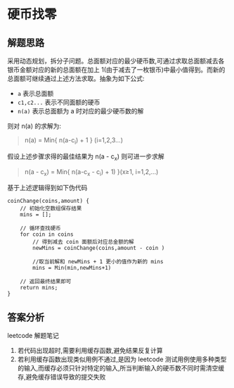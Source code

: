 # 硬币找零

## 解题思路
<!--TODO: 为什么会想到动态规划 -->
采用动态规划，拆分子问题。总面额对应的最少硬币数,可通过求取总面额减去各银币金额对应的新的总面额在加上 1(由于减去了一枚银币)中最小值得到。而新的总面额可继续通过上述方法求取。抽象为如下公式:

* `a` 表示总面额
* `c1,c2...` 表示不同面额的硬币
* `n(a)` 表示总面额为 a 时对应的最少硬币数的解
  
则对 n(a) 的求解为:

> n(a) = Min{ n(a-c<sub>i</sub>) + 1 } (i=1,2,3...)

假设上述步骤求得的最佳结果为 n(a - c<sub>x</sub>) 则可进一步求解

> n(a - c<sub>x</sub>) = Min{ n(a-c<sub>x</sub> - c<sub>i</sub>) + 1) }(x≥1, i=1,2,...)

基于上述逻辑得到如下伪代码

```
coinChange(coins,amount) {
    // 初始化空数组保存结果
    mins = [];

    // 循环查找硬币
    for coin in coins
        // 得到减去 coin 面额后对应总金额的解
        newMins = coinChange(coins,amount - coin )
        
        //取当前解和 newMins + 1 更小的值作为新的 mins
        mins = Min(min,newMins+1)
    
    // 返回最终结果即可
    return mins;
}
```


## 答案分析
leetcode 解题笔记

1. 若代码出现超时,需要利用缓存函数,避免结果反复计算
2. 若利用缓存函数出现类似用例不通过,是因为 leetcode 测试用例使用多种类型的输入,而缓存必须只针对特定的输入,所当判断输入的硬币数不同时需清空缓存,避免缓存错误导致的提交失败